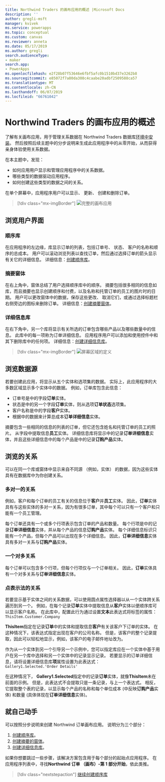 ```yaml
---
title: Northwind Traders 的画布应用的概述 |Microsoft Docs
description: ''
author: gregli-msft
manager: kvivek
ms.service: powerapps
ms.topic: conceptual
ms.custom: canvas
ms.reviewer: anneta
ms.date: 05/17/2019
ms.author: gregli
search.audienceType:
- maker
search.app:
- PowerApps
ms.openlocfilehash: e2f28b07f53646e6fbf5afc0b1510bd37e3262b8
ms.sourcegitcommit: e85072f7a80da308c4caabe20adbf2509588ca57
ms.translationtype: MT
ms.contentlocale: zh-CN
ms.lasthandoff: 06/07/2019
ms.locfileid: "66761042"
---
```

# <a name="overview-of-the-canvas-app-for-northwind-traders"></a>Northwind Traders 的画布应用的概述

了解有关画布应用，用于管理关系数据在 Northwind Traders 数据库[环境中安装](northwind-install.md)。 然后按照后续主题中的分步说明来生成此应用程序中的从零开始，从而获得亲身体验使用关系数据。

在本主题中，发现：

- 如何应用用户显示和管理应用程序中的关系数据。
- 哪些类型的数据驱动应用程序。
- 如何创建这些类型的数据之间的关系。

在单个屏幕中，应用程序用户可以显示、 更新、 创建和删除订单。

> [!div class="mx-imgBorder"]
> ![完整的画布应用](media/northwind-orders-canvas-part1/orders-finished.png)

## <a name="explore-the-user-interface"></a>浏览用户界面

### <a name="order-gallery"></a>顺序库

在应用程序的左边缘，库显示订单的列表，包括订单号、 状态、 客户的名称和顺序的总成本。 用户可以滚动浏览列表以查找订单，然后通过选择订单的箭头显示有关它的详细信息。 详细信息：[创建顺序库](northwind-orders-canvas-part1.md)。

### <a name="summary-form"></a>摘要窗体

在右上角中，窗体总结了用户选择顺序库中的顺序。 摘要包括很多相同的信息如库，而且摘要也显示创建顺序和付费，以及名称和托管订单的员工的图片时的日期。 用户可以更改窗体中的数据，保存这些更改、 取消它们，或通过选择标题栏右侧旁边的图标来删除订单。 详细信息：[创建摘要窗体](northwind-orders-canvas-part2.md)。

### <a name="detail-gallery"></a>详细信息库

在右下角中，另一个库将显示有关所选的订单包含哪些产品以及哪些数量中的信息。 此库中的每一项称为订单详细信息。 应用程序用户可以添加和使用控件中和其下删除库中的任何项。 详细信息：[创建详细信息库](northwind-orders-canvas-part3.md)。

> [!div class="mx-imgBorder"]
> ![屏幕区域的定义](media/northwind-orders-canvas-part1/orders-parts.png)

## <a name="explore-the-data-sources"></a>浏览数据源

若要创建此应用，将显示从五个实体和选项集的数据。 实际上，此应用程序的大多数区域显示多个实体中的数据。 例如，订单库包含此信息：

- 订单号是中的字段**订单**实体。
- 状态是中的另一个字段**订单**实体，则从选项**订单状态**选项集。
- 客户名称是中的字段**客户**实体。
- 根据中的数据来计算总成本**订单详细信息**实体。

摘要包含一些相同的信息的列表的订单，但它还包含姓名和托管订单的员工的照片。 从字段中提取信息**员工**实体。 详细信息库将显示中的记录**订单详细信息**实体，并且这些详细信息中的每个产品是中的记录**订购产品**实体。

## <a name="explore-the-relationships"></a>浏览的关系

可以在同一个库或窗体中显示来自不同源 （例如，实体） 的数据，因为这些实体具有在数据库中为你创建关系。

### <a name="many-to-one-relationships"></a>多对一的关系

例如，客户和每个订单的员工有关的信息位于**客户**并**员工**实体。 因此，**订单**实体具有与这些实体的多对一关系，因为有很多订单，其中每个可以只有一个客户和只能有一个员工管理。

每个订单还具有一个或多个行项表示包含订单的产品和数量。 每个行项是中的记录**订单详细信息**实体，并从每个产品的信息**订购产品**实体。 每个详细信息标识只能有一个产品，但每个产品可以出现在多个详细信息。 因此，**订单详细信息**实体具有多对一关系与**订购产品**实体。

### <a name="one-to-many-relationships"></a>一个对多关系

每个订单可以包含多个行项，但每个行项仅与一个订单相关。 因此，**订单**实体具有一个对多关系与**订单详细信息**实体。

### <a name="dot-notation-for-relationships"></a>点表示法的关系 

若要显示基于实体之间的关系数据，可以使用圆点属性选择器以从一个实体跨关系遍历到另一个。  例如，在每个记录**订单**实体中提取信息从**客户**实体以便顺序库可以显示客户名称。 在此库中，配置此行为通过设置**文本**此表达式将标签的属性：<br>`ThisItem.Customer.Company`

**ThisItem**指定在记录**订单**中的实体和提取信息**客户**有关该客户下订单的实体。 在这种情况下，该表达式指定出现在客户的公司名称。 但是，该客户的整个记录提取，因此可以轻松地显示，例如，该客户的电子邮件地址改为。

作为从一个实体到另一个引导另一个示例中，您可以指定库应在一个实体中基于用户在另一个库中选择和另一个实体中的记录显示记录。 若要显示的订单详细信息，请将设置详细信息库**项**属性设置为此表达式：<br>`Gallery1.Selected.'Order Details'`

在这种情况下， **Gallery1.Selected**指定中的记录**订单**实体，就像**ThisItem**未在前面的示例。 但是，此表达式不会提取只是一条记录，与上一个表达式。 相反，它提取整个表的记录，以显示每个产品的名称和每个单位成本 (中反映**订购产品**实体) 和数量 (具体体现在**订单详细信息**实体)。

## <a name="do-it-yourself"></a>就自己动手

可以按照分步说明来创建 Northwind 订单画布应用。  说明分为三个部分：

1. [创建顺序库](northwind-orders-canvas-part1.md)。
1. [创建摘要的窗体](northwind-orders-canvas-part2.md)。
1. [创建详细信息库](northwind-orders-canvas-part3.md)。

如果你想要跳过一些步骤，该解决方案包含用于每个部分的起始点应用程序。  在应用程序列表中，寻找**Northwind 订单 （画布）-第 1 部分开始**，依此类推。

> [!div class="nextstepaction"]
> [继续创建顺序库](northwind-orders-canvas-part1.md)
